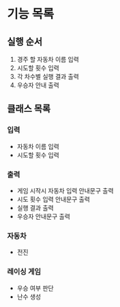 # 기능 목록

## 실행 순서
1. 경주 할 자동차 이름 입력
2. 시도할 횟수 입력
3. 각 차수별 실행 결과 출력
4. 우승자 안내 출력

## 클래스 목록
### 입력
- 자동차 이름 입력
- 시도할 횟수 입력
### 출력
- 게임 시작시 자동차 입력 안내문구 출력
- 시도 횟수 입력 안내문구 출력
- 실행 결과 출력
- 우승자 안내문구 출력
### 자동차
- 전진
### 레이싱 게임
- 우승 여부 판단
- 난수 생성
